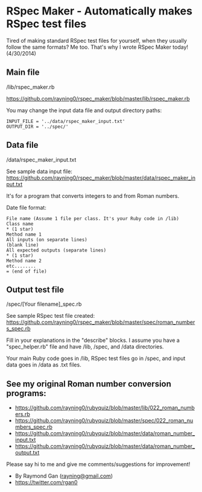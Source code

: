 RSpec Maker - Automatically makes RSpec test files
==================================================

Tired of making standard RSpec test files for yourself, when they usually follow the same formats? Me too. That's why I wrote RSpec Maker today! (4/30/2014)

## Main file

/lib/rspec_maker.rb

https://github.com/rayning0/rspec_maker/blob/master/lib/rspec_maker.rb

You may change the input data file and output directory paths:

```
INPUT_FILE = '../data/rspec_maker_input.txt'
OUTPUT_DIR = '../spec/'
```

## Data file

/data/rspec_maker_input.txt

See sample data input file: https://github.com/rayning0/rspec_maker/blob/master/data/rspec_maker_input.txt

It's for a program that converts integers to and from Roman numbers.

Date file format:

```
File name (Assume 1 file per class. It's your Ruby code in /lib)
Class name
* (1 star)
Method name 1
All inputs (on separate lines)
(blank line)
All expected outputs (separate lines)
* (1 star)
Method name 2
etc........
= (end of file)
```

## Output test file

/spec/[Your filename]_spec.rb

See sample RSpec test file created: https://github.com/rayning0/rspec_maker/blob/master/spec/roman_numbers_spec.rb

Fill in your explanations in the "describe" blocks. I assume you have a "spec_helper.rb" file and have /lib, /spec, and /data directories.

Your main Ruby code goes in /lib, RSpec test files go in /spec, and input data goes in /data as .txt files.

## See my original Roman number conversion programs:

 + https://github.com/rayning0/rubyquiz/blob/master/lib/022_roman_numbers.rb
 + https://github.com/rayning0/rubyquiz/blob/master/spec/022_roman_numbers_spec.rb
 + https://github.com/rayning0/rubyquiz/blob/master/data/roman_number_input.txt
 + https://github.com/rayning0/rubyquiz/blob/master/data/roman_number_output.txt

Please say hi to me and give me comments/suggestions for improvement!

 + By Raymond Gan (rayning@gmail.com)
 + https://twitter.com/rgan0
